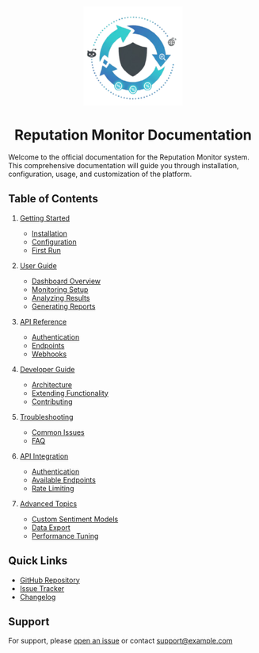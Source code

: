 <div align="center">
  <img src="https://raw.githubusercontent.com/pranav271103/Reputation-Monitor/main/assets/unnamed-removebg-preview.png" alt="Reputation Monitor Logo" width="200"/>
  <h1>Reputation Monitor Documentation</h1>
</div>

Welcome to the official documentation for the Reputation Monitor system. This comprehensive documentation will guide you through installation, configuration, usage, and customization of the platform.

## Table of Contents

1. [Getting Started](getting_started.md)
   - [Installation](getting_started.md#installation)
   - [Configuration](getting_started.md#configuration)
   - [First Run](getting_started.md#first-run)

2. [User Guide](user_guide.md)
   - [Dashboard Overview](user_guide.md#dashboard-overview)
   - [Monitoring Setup](user_guide.md#monitoring-setup)
   - [Analyzing Results](user_guide.md#analyzing-results)
   - [Generating Reports](user_guide.md#generating-reports)

3. [API Reference](api_reference.md)
   - [Authentication](api_reference.md#authentication)
   - [Endpoints](api_reference.md#endpoints)
   - [Webhooks](api_reference.md#webhooks)

4. [Developer Guide](developer_guide.md)
   - [Architecture](developer_guide.md#architecture)
   - [Extending Functionality](developer_guide.md#extending-functionality)
   - [Contributing](developer_guide.md#contributing)

5. [Troubleshooting](troubleshooting.md)
   - [Common Issues](troubleshooting.md#common-issues)
   - [FAQ](troubleshooting.md#frequently-asked-questions)

6. [API Integration](api_integration.md)
   - [Authentication](api_integration.md#authentication)
   - [Available Endpoints](api_integration.md#available-endpoints)
   - [Rate Limiting](api_integration.md#rate-limiting)

7. [Advanced Topics](advanced_topics.md)
   - [Custom Sentiment Models](advanced_topics.md#custom-sentiment-models)
   - [Data Export](advanced_topics.md#data-export)
   - [Performance Tuning](advanced_topics.md#performance-tuning)

## Quick Links

- [GitHub Repository](https://github.com/pranav271103/Reputation-Monitor)
- [Issue Tracker](https://github.com/pranav271103/Reputation-Monitor/issues)
- [Changelog](CHANGELOG.md)

## Support

For support, please [open an issue](https://github.com/pranav271103/Reputation-Monitor/issues) or contact support@example.com
